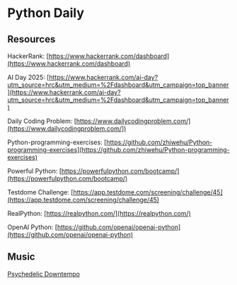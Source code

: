 # Python Daily
## Resources
HackerRank: 
[https://www.hackerrank.com/dashboard](https://www.hackerrank.com/dashboard)

AI Day 2025:
[https://www.hackerrank.com/ai-day?utm_source=hrc&utm_medium=%2Fdashboard&utm_campaign=top_banner](https://www.hackerrank.com/ai-day?utm_source=hrc&utm_medium=%2Fdashboard&utm_campaign=top_banner)

Daily Coding Problem:
[https://www.dailycodingproblem.com/](https://www.dailycodingproblem.com/])

Python-programming-exercises: 
[https://github.com/zhiwehu/Python-programming-exercises](https://github.com/zhiwehu/Python-programming-exercises)

Powerful Python: 
[https://powerfulpython.com/bootcamp/](https://powerfulpython.com/bootcamp/)

Testdome Challenge:
[https://app.testdome.com/screening/challenge/45](https://app.testdome.com/screening/challenge/45)

RealPython:
[https://realpython.com/](https://realpython.com/)

OpenAI Python:
[https://github.com/openai/openai-python](https://github.com/openai/openai-python)

## Music
[Psychedelic Downtempo](https://music.youtube.com/playlist?list=PLhwRumKDka6-CmaWf3vY6q3baTZ86zWIN)
